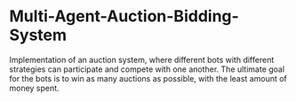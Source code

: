# Multi-Agent-Auction-Bidding-System
Implementation of an auction system, where different bots with different strategies can participate and compete with one another. The ultimate goal for the bots is to win as many auctions as possible, with the least amount of money spent.
